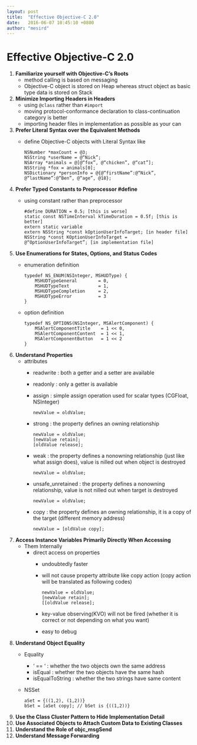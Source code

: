 ```yaml
---
layout: post
title:  "Effective Objective-C 2.0"
date:   2016-06-07 10:45:10 +0800
author: "mesird"
---
```


# Effective Objective-C 2.0  
1. **Familiarize yourself with Objective-C’s Roots**  
    - method calling is based on messaging
    - Objective-C object is stored on Heap whereas struct object as basic type data is stored on Stack
2. **Minimize Importing Headers in Headers**  
    - using `@class` rather than `#import`
    - moving protocol-conformance declaration to class-continuation category is better
    - importing header files in implementation as possible as your can
3. **Prefer Literal Syntax over the Equivalent Methods**  
    - define Objective-C objects with Literal Syntax like
        
        ```
        NSNumber *maxCount = @3;
        NSString *userName = @“Nick”;
        NSArray *animals = @[@“fox”, @“chicken”, @“cat”];
        NSString *fox = animals[0];
        NSDictionary *personInfo = @{@“firstName”:@“Nick”, @“lastName”:@“Ben”, @“age”, @18};
        ```
4. **Prefer Typed Constants to Preprocessor #define**  
    - using constant rather than preprocessor
    
        ```
        #define DURATION = 0.5; [this is worse]
        static const NSTimeInterval kTimeDuration = 0.5f; [this is better]
        extern static variable
        extern NSString *const kOptionUserInfoTarget; [in header file]
        NSString *const KOptionUserInfoTarget = @“OptionUserInfoTarget”; [in implementation file]
        ```
5. **Use Enumerations for States, Options, and Status Codes**  
    - enumeration definition
    
        ```
        typedef NS_ENUM(NSInteger, MSHUDType) {
            MSHUDTypeGeneral 		= 0,
            MSHUDTypeText 		 	= 1,
            MSHUDTypeCompletion 	= 2,
            MSHUDTypeError 			= 3
        }
        ```
    
    - option definition
    
        ```
        typedef NS_OPTIONS(NSInteger, MSAlertComponent) {
            MSAlertComponentTitle	 = 1 << 0,
            MSAlertComponentContent	 = 1 << 1,
            MSAlertComponentButton	 = 1 << 2
        }
        ```
6. **Understand Properties**  
    - attributes
        * readwrite : both a getter and a setter are available
        * readonly  : only a getter is available
        * assign    : simple assign operation used for scalar types (CGFloat, NSInteger)
        
            ```
            newValue = oldValue;
            ```
        
        * strong    : the property defines an owning relationship
        
            ```
            newValue = oldValue;
            [newValue retain];
            [oldValue release];
            ```
        
        * weak      : the property defines a nonowning relationship (just like what assign does), value is nilled out when object is destroyed
        
            ```
            newValue = oldValue;
            ```
        
        * unsafe_unretained : the property defines a nonowning relationship, value is not nilled out when target is destroyed

            ```
            newValue = oldValue;
            ```
        
        * copy      : the property defines an owning relationship, it is a copy of the target (different memory address)
        
            ```
            newValue = [oldValue copy];
            ```
7. **Access Instance Variables Primarily Directly When Accessing**  
    - Them Internally
        * direct access on properties
            * undoubtedly faster
            * will not cause property attribute like copy action (copy
              action will be translated as following codes)

                ```
                newValue = oldValue;
                [newValue retain];
                [[oldValue release];
                ```
            
            * key-value observing(KVO) will not be fired (whether it is
              correct or not depending on what you want)
            * easy to debug 
8. **Understand Object Equality**  
    - Equality
        * ‘ == ‘  : whether the two objects own the same address
        * isEqual : whether the two objects have the same hash
        * isEqualToString : whether the two strings have same content
    - NSSet
    
        ```
        aSet = {((1,2), (1,2))}
        bSet = [aSet copy]; // bSet is {((1,2))}
        ```
9. **Use the Class Cluster Pattern to Hide Implementation Detail**  
10. **Use Associated Objects to Attach Custom Data to Existing Classes**  
11. **Understand the Role of objc_msgSend**  
12. **Understand Message Forwarding**  
